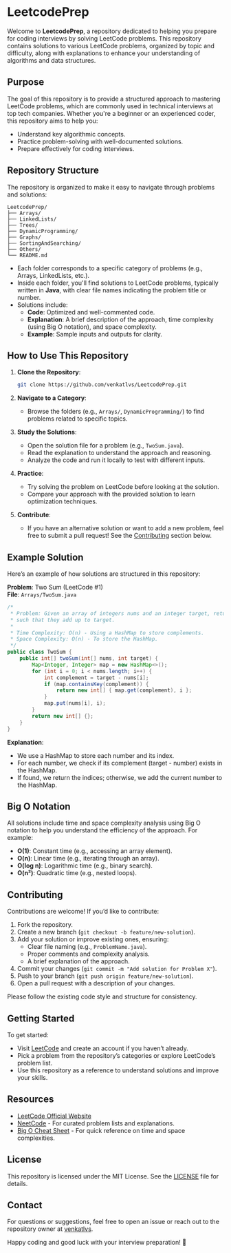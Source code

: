 
# LeetcodePrep

Welcome to **LeetcodePrep**, a repository dedicated to helping you prepare for coding interviews by solving LeetCode problems. This repository contains solutions to various LeetCode problems, organized by topic and difficulty, along with explanations to enhance your understanding of algorithms and data structures.

## Purpose

The goal of this repository is to provide a structured approach to mastering LeetCode problems, which are commonly used in technical interviews at top tech companies. Whether you're a beginner or an experienced coder, this repository aims to help you:
- Understand key algorithmic concepts.
- Practice problem-solving with well-documented solutions.
- Prepare effectively for coding interviews.

## Repository Structure

The repository is organized to make it easy to navigate through problems and solutions:

```
LeetcodePrep/
├── Arrays/
├── LinkedLists/
├── Trees/
├── DynamicProgramming/
├── Graphs/
├── SortingAndSearching/
├── Others/
└── README.md
```

- Each folder corresponds to a specific category of problems (e.g., Arrays, LinkedLists, etc.).
- Inside each folder, you'll find solutions to LeetCode problems, typically written in **Java**, with clear file names indicating the problem title or number.
- Solutions include:
    - **Code**: Optimized and well-commented code.
    - **Explanation**: A brief description of the approach, time complexity (using Big O notation), and space complexity.
    - **Example**: Sample inputs and outputs for clarity.

## How to Use This Repository

1. **Clone the Repository**:
   ```bash
   git clone https://github.com/venkatlvs/LeetcodePrep.git
   ```

2. **Navigate to a Category**:
    - Browse the folders (e.g., `Arrays/`, `DynamicProgramming/`) to find problems related to specific topics.

3. **Study the Solutions**:
    - Open the solution file for a problem (e.g., `TwoSum.java`).
    - Read the explanation to understand the approach and reasoning.
    - Analyze the code and run it locally to test with different inputs.

4. **Practice**:
    - Try solving the problem on LeetCode before looking at the solution.
    - Compare your approach with the provided solution to learn optimization techniques.

5. **Contribute**:
    - If you have an alternative solution or want to add a new problem, feel free to submit a pull request! See the [Contributing](#contributing) section below.

## Example Solution

Here’s an example of how solutions are structured in this repository:

**Problem**: Two Sum (LeetCode #1)  
**File**: `Arrays/TwoSum.java`

```java
/*
 * Problem: Given an array of integers nums and an integer target, return indices of the two numbers
 * such that they add up to target.
 * 
 * Time Complexity: O(n) - Using a HashMap to store complements.
 * Space Complexity: O(n) - To store the HashMap.
 */
public class TwoSum {
    public int[] twoSum(int[] nums, int target) {
        Map<Integer, Integer> map = new HashMap<>();
        for (int i = 0; i < nums.length; i++) {
            int complement = target - nums[i];
            if (map.containsKey(complement)) {
                return new int[] { map.get(complement), i };
            }
            map.put(nums[i], i);
        }
        return new int[] {};
    }
}
```

**Explanation**:
- We use a HashMap to store each number and its index.
- For each number, we check if its complement (target - number) exists in the HashMap.
- If found, we return the indices; otherwise, we add the current number to the HashMap.

## Big O Notation

All solutions include time and space complexity analysis using Big O notation to help you understand the efficiency of the approach. For example:
- **O(1)**: Constant time (e.g., accessing an array element).
- **O(n)**: Linear time (e.g., iterating through an array).
- **O(log n)**: Logarithmic time (e.g., binary search).
- **O(n²)**: Quadratic time (e.g., nested loops).

## Contributing

Contributions are welcome! If you’d like to contribute:
1. Fork the repository.
2. Create a new branch (`git checkout -b feature/new-solution`).
3. Add your solution or improve existing ones, ensuring:
    - Clear file naming (e.g., `ProblemName.java`).
    - Proper comments and complexity analysis.
    - A brief explanation of the approach.
4. Commit your changes (`git commit -m "Add solution for Problem X"`).
5. Push to your branch (`git push origin feature/new-solution`).
6. Open a pull request with a description of your changes.

Please follow the existing code style and structure for consistency.

## Getting Started

To get started:
- Visit [LeetCode](https://leetcode.com/) and create an account if you haven’t already.
- Pick a problem from the repository’s categories or explore LeetCode’s problem list.
- Use this repository as a reference to understand solutions and improve your skills.

## Resources

- [LeetCode Official Website](https://leetcode.com/)
- [NeetCode](https://neetcode.io/) - For curated problem lists and explanations.
- [Big O Cheat Sheet](https://www.bigocheatsheet.com/) - For quick reference on time and space complexities.

## License

This repository is licensed under the MIT License. See the [LICENSE](LICENSE) file for details.

## Contact

For questions or suggestions, feel free to open an issue or reach out to the repository owner at [venkatlvs](https://github.com/venkatlvs).

Happy coding and good luck with your interview preparation! 🚀
